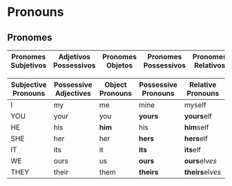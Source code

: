 # Pronouns
  ## Pronomes


| Pronomes Subjetivos | Adjetivos Possessivos | Pronomes Objetos | Pronomes Possessivos | Pronomes Relativos |
|---------------------|-----------------------|------------------|----------------------|--------------------|

| Subjective Pronouns | Possessive Adjectives | Object Pronouns | Possessive Pronouns | Relative Pronouns |
|---------------------|-----------------------|-----------------|---------------------|-------------------|
| I                   | my                    | me              | mine                | myself            |
| YOU                 | your                  | you             | **yours**           | **yours**elf      |
| HE                  | his                   | **him**         | his                 | **him**self       |
| SHE                 | her                   | her             | **hers**            | **hers**elf       |
| IT                  | its                   | it              | **its**             | **its**elf        |
| WE                  | ours                  | us              | **ours**            | **ours**el*ves*   |
| THEY                | their                 | them            | **theirs**          | **theirs**el*ves* |
